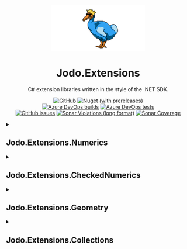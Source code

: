 <p align="center"><img src="RepositoryBanner.png" alt="Logo" height="128"/></p>

<h1 align="center">Jodo.Extensions</h1>

<p align="center">C# extension libraries written in the style of the .NET SDK.</p>

<p align="center">
  <a href="https://github.com/JosephJShort/Jodo.Extensions/blob/main/LICENSE.md"><img alt="GitHub" src="https://img.shields.io/github/license/JosephJShort/Jodo.Extensions?style=for-the-badge&color=%23004880"></a>
  <a href="https://www.nuget.org/packages?q=Jodo.Extensions"><img alt="Nuget (with prereleases)" src="https://img.shields.io/nuget/vpre/Jodo.Extensions.Primitives?label=version&logo=nuget&style=for-the-badge&color=%23004880"></a>
  <br />
  <a href="https://dev.azure.com/JosephJShort/Jodo.Extensions/_build?definitionId=1"><img alt="Azure DevOps builds" src="https://img.shields.io/azure-devops/build/JosephJShort/Jodo.Extensions/1?logo=azuredevops&style=for-the-badge"></a>
<a href="https://dev.azure.com/JosephJShort/Jodo.Extensions/_build?definitionId=1"><img alt="Azure DevOps tests" src="https://img.shields.io/azure-devops/tests/JosephJShort/Jodo.Extensions/1/main?logo=azuredevops&style=for-the-badge"></a>
<br />
  <a href="https://github.com/JosephJShort/Jodo.Extensions/issues"><img alt="GitHub issues" src="https://img.shields.io/github/issues/JosephJShort/Jodo.Extensions?logo=github&style=for-the-badge"></a>
  <a href="https://sonarcloud.io/summary/overall?id=JosephJShort_Jodo.Extensions"><img alt="Sonar Violations (long format)" src="https://img.shields.io/sonar/violations/JosephJShort_Jodo.Extensions/main?logo=sonarcloud&server=https%3A%2F%2Fsonarcloud.io&style=for-the-badge" /></a>
  <a href="https://sonarcloud.io/summary/overall?id=JosephJShort_Jodo.Extensions"><img alt="Sonar Coverage" src="https://img.shields.io/sonar/coverage/JosephJShort_Jodo.Extensions/main?label=coverage&logo=sonarcloud&server=https%3A%2F%2Fsonarcloud.io&style=for-the-badge" /></a>
</p>


<details>
  <summary><h2>Jodo.Extensions.Numerics</h2></summary>

Provides the interface `INumeric<N>` and accompanying utilities classes, allowing for the creation of numeric types that can used interchangeably with generics.

### Types

| Jodo Type | Description |
| - | - |
| `INumeric<N>` | <ul><li>To be implemented by user-defined numeric value types.</li><li>Allows for the creation numeric types that can used interchangeably with generics.</li></ul> |
| `Math<N>` | <ul><li>A static class that provides equivalent methods to [Math](https://docs.microsoft.com/en-us/dotnet/api/system.math), e.g. `T Log(T)`, `T Pow(T)` and `T Sqrt(T)`.</li><li>Available for all types that implement `INumeric<N>`.</ul> |
| `BitConverter<N>` | <ul><li>A static class that provides equivalent methods to [BitConverter](https://docs.microsoft.com/en-us/dotnet/api/system.bitconverter).</li><li>Allows conversion to and from `ReadOnlySpan<byte>`.</li><li>Available for all types that implement `INumeric<N>`.</li></ul> |
| `StringFormatter<N>` | <ul><li>A static class that provides string parsing and formatting methods.</li><li>Available for all types that implement `INumeric<N>` including user-defined types.</li></ul> |

### Other features

| Feature | Notes |
| - | - |
| Overloaded operators | <ul><li>`==`, `!=`, `>`, `>=`, `<`, `<=`, `+`, `++`, `-`, `*`, `/` and `%` are overloaded, allowing for use in expressions.</li><li>`&`, `\|`, `^`, `~`, `<<` and `>>` are overloaded for types based on integral primitives.</li><li>Implicit conversions from built-in numeric types are provided, allowing use in expressions with numeric literals.</li><li>The `INumeric<N>` interface defines overloads the `>`, `>=`, `<`, `<=`, `+`, `++`, `-`, `*`, `/` and `%` operators, allowing for limited expressions in a generic context (note: equality and conversion operators are not supported on interfaces).</li></ul> |
| Float conversion | <ul><li>A method on `INumeric<N>`, `float Approximate(float offset)`, provides easy conversion to floats for use in graphical applications.</li></ul> |
| Formattable | <ul><li>All the [numeric value types](#jodo-extensions-numerics) implement [IFormattable](https://docs.microsoft.com/en-us/dotnet/api/system.iformattable) and can be used with [standard numeric format strings](https://docs.microsoft.com/en-us/dotnet/standard/base-types/standard-numeric-format-strings).</li></ul> |
| Random generation | <ul><li>An extension method for [Random](https://docs.microsoft.com/en-us/dotnet/api/system.random), `NextNumeric<N>`, provides randomly generated values.</li><li>Values can be generated between two bounds or without bounds.</li><li>Available for all types that implement `INumeric<N>` including user-defined types.</li></ul> |
| Serialization | <ul><li>All the [numeric value types](#numeric-value-types) implement [ISerializable](https://docs.microsoft.com/en-us/dotnet/api/system.runtime.serialization.iserializable), have the [Serializable](https://docs.microsoft.com/en-us/dotnet/api/system.serializableattribute) attribute and a deserialization constructor.</li></ul> |
| _Miscellaneous_ | <ul><li>All numeric value types implement [IEquatable\<T\>](https://docs.microsoft.com/en-us/dotnet/api/system.iequatable-1), [IComparable\<T\>](https://docs.microsoft.com/en-us/dotnet/api/system.icomparable-1) and [IComparable](https://docs.microsoft.com/en-us/dotnet/api/system.icomparable), override `EqualTo(object)`, `GetHashCode()` and `ToString()` and have a [DebuggerDisplay](https://docs.microsoft.com/en-us/dotnet/api/system.diagnostics.debuggerdisplayattribute) attribute.</li></ul>

### Performance considerations

The numeric value types provided by this package are [readonly structs](https://docs.microsoft.com/en-us/dotnet/csharp/language-reference/builtin-types/struct#readonly-struct) that wrap built-in numeric types. Therefore they may consume more memory at runtime compared to using built-in numeric types alone.

If developing a performance-sensitive application, use a profiler to assess the impact on performance.

Benchmarks are provided with this repository to facilitate comparison the built-in numeric types. To run the benchmarks, clone the repository then build and run `Jodo.Extensions.Numerics.Benchmarks` in RELEASE mode.

Sample output can be seen below:
  
*tbc*
</details>

<details>
  <summary><h2>Jodo.Extensions.CheckedNumerics</summary>

Provides numeric value types that [INumeric\<N\>](#numeric-value-types) with built-in protection from overflow. Useful for preventing unexpected negative/positive, infinite or `NaN` values from entering a system.

### Numeric value types

> **Note:** These types increase CPU and memory usage compared to using built-in numeric types. See the [Performance considerations](#performance-considerations) section for more details.

The following table summarizes the types and their behaviour:

| Jodo Type | Corresponding CLR type | Difference in behaviour |
| - | - | - |
| `cint`<br />`ucint` | `int`<br />`uint` | <ul><li>Operations that would overflow instead return `MinValue` or `MaxValue` depending on the direction of the overflow.</li><li>Division by zero does NOT throw a [DivideByZeroException](https://docs.microsoft.com/en-us/dotnet/api/system.dividebyzeroexception) but returns `MaxValue`.</li></ul> |
| `cfloat`<br />`cdouble` | `float`<br />`double` | <ul><li>Operations that would overflow do NOT return `NegativeInfinity` or `PositiveInfinity` but return `MinValue` or `MaxValue` respectively.</li><li>Division by zero does NOT return `NegativeInfinity`, `PositiveInfinity` or `NaN` but returns `MaxValue`.</li><li>It is not possible for values to be `NegativeInfinity`, `PositiveInfinity` or `NaN`.</li></ul> |
| `fix64`<br />`ufix64` | _N/A_ | <ul><li>A fixed-precision number with a 40-bit integral part and a 24-bit mantissa.</li><li>Has a range of values from -549,755,813,888 to 549,755,813,888 for `fix64` and 0 to 1,099,511,693,312.004 for `ufix64`.</li><li>Useful in systems where high precision is required regardless of magnitude.</li></ul> |

Usage is the same as with built-in numeric types but yields different results as demonstrated by the following code example:
```csharp
var x1 = cint.MaxValue + 1;
Console.WriteLine(x1);  // output: 2147483647

var x2 = (cfloat)4 / 0;
Console.WriteLine(x2);  // output: 3.402823E+38
```

### Other types

| Jodo Type | Description |
| - | - |
| `CheckedArithmetic` | <ul><li>A static class that provides checked arithmetic methods for the built-in numeric types.</li></ul> |
| `CheckedConvert` | <ul><li>A static class, similar to [Convert](https://docs.microsoft.com/en-us/dotnet/api/system.convert), that provides checked conversion between the built-in numeric types.</li></ul> |

### Performance considerations

The numeric value types provided by this package are [readonly structs](https://docs.microsoft.com/en-us/dotnet/csharp/language-reference/builtin-types/struct#readonly-struct) that wrap built-in numeric types. Therefore they may consume more memory at runtime compared to using built-in numeric types alone.
Additionally, the [checked](https://docs.microsoft.com/en-us/dotnet/csharp/language-reference/keywords/checked) keyword is used for conversion and arithmetic with these types. Therefore they use more CPU time compared to built-in numeric types, especially in cases of overflow.

If developing a performance-sensitive application, use a profiler to assess the impact on performance. As a rule of thumb the impact is likely to be acceptable in logical applications, but not in arithmetic-intesive applications, such as graphics or big-data.

Benchmarks are provided with this repository to facilitate comparison with the built-in numeric types. To run the benchmarks, clone the repository then build and run `Jodo.Extensions.CheckedNumerics.Benchmarks` in RELEASE mode.

Sample output can be seen below:
  <details>
  <summary><em>Jodo.Extensions.CheckedNumerics.Benchmarks - Results from 2022-05-11T18:11:17.8665440Z</em></summary>

  > * **Processor:** 11th Gen Intel(R) Core(TM) i7-11800H @ 2.30GHz
  > * **Architecture:** x64-based processor
  > * **RAM:** 16.0 GB
  > * **OS:** Windows 10 (64-bit)
  > * **Seconds per Benchmark:** 10.0

  | Name | Baseline Ops Per Second | Baseline Time | Subject Ops Per Second | Subject Time | Observation |
  | --- | --- | --- | --- | --- | --- |
  | CInt_Negation_Vs_Int | 2.172E+08 | *<1μs* | 1.131E+08 | *<1μs* | 1.92x slower |
  | CInt_Division_Vs_Int | 3.417E+08 | *<1μs* | 1.112E+08 | *<1μs* | 3.074x slower |
  | CInt_ConversionToFloat_Vs_Int | 3.815E+08 | *<1μs* | 2.487E+08 | *<1μs* | 1.534x slower |
  | CInt_StringParsing_Vs_Int | 7.443E+07 | *<1μs* | 5.885E+07 | *<1μs* | 1.265x slower |
  | **CInt_MultiplicationOverflow_Vs_Int** | **3.725E+08** | ***<1μs*** | **1.453E+05** | **6.8μs** | **2563x slower** |

  </details>
</details>
    
<details>
  <summary><h2>Jodo.Extensions.Geometry</summary>

Provides geometric value types.

| CheckedGeometry type | Notes |
| - | - |
| AARectangle\<T\> | Axis-aligned rectangle |
| Rectangle\<T\> |  |
| Circle\<T\> |  |
| Angle\<T\> |  |
| Unit\<T\> |  |
| Vector2\<T\> |  |
| Vector3\<T\> |  |

</details>

<details>
  <summary><h2>Jodo.Extensions.Collections</summary>

</details>
